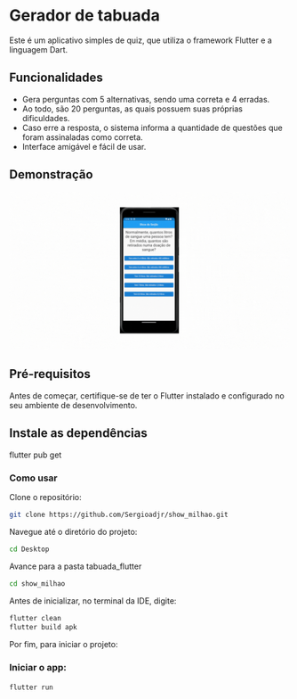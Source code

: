 # Gerador de tabuada

Este é um aplicativo simples de quiz, que utiliza o framework Flutter e a linguagem Dart.

## Funcionalidades

- Gera perguntas com 5 alternativas, sendo uma correta e 4 erradas.
- Ao todo, são 20 perguntas, as quais possuem suas próprias dificuldades.
- Caso erre a resposta, o sistema informa a quantidade de questões que foram assinaladas como correta. 
- Interface amigável e fácil de usar.

## Demonstração

![Alt Text](./web/icons/quiz.gif)

## Pré-requisitos

Antes de começar, certifique-se de ter o Flutter instalado e configurado no seu ambiente de desenvolvimento.

## Instale as dependências
flutter pub get

### Como usar
Clone o repositório:
```bash
git clone https://github.com/Sergioadjr/show_milhao.git
```
Navegue até o diretório do projeto:
```bash
cd Desktop
```
Avance para a pasta tabuada_flutter 
```bash
cd show_milhao
```
Antes de inicializar, no terminal da IDE, digite:
```bash
flutter clean
flutter build apk
```
Por fim, para iniciar o projeto:

### Iniciar o app:
```bash
flutter run
```